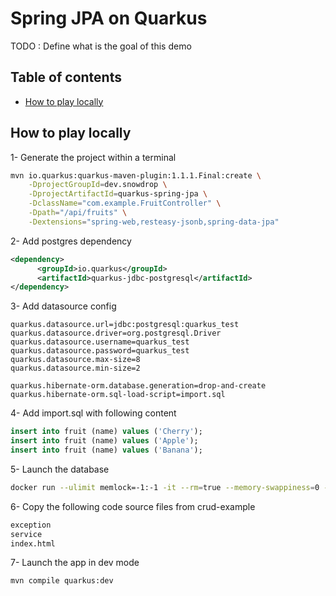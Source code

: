 # Spring JPA on Quarkus

TODO : Define what is the goal of this demo

## Table of contents

  * [How to play locally](#how-to-play-locally)

## How to play locally

1- Generate the project within a terminal
   ```bash
   mvn io.quarkus:quarkus-maven-plugin:1.1.1.Final:create \
       -DprojectGroupId=dev.snowdrop \
       -DprojectArtifactId=quarkus-spring-jpa \
       -DclassName="com.example.FruitController" \
       -Dpath="/api/fruits" \
       -Dextensions="spring-web,resteasy-jsonb,spring-data-jpa"
   ```

2- Add postgres dependency
   ```xml
   <dependency>
         <groupId>io.quarkus</groupId>
         <artifactId>quarkus-jdbc-postgresql</artifactId>
   </dependency>
   ```

3- Add datasource config
   ```
   quarkus.datasource.url=jdbc:postgresql:quarkus_test
   quarkus.datasource.driver=org.postgresql.Driver
   quarkus.datasource.username=quarkus_test
   quarkus.datasource.password=quarkus_test
   quarkus.datasource.max-size=8
   quarkus.datasource.min-size=2
   
   quarkus.hibernate-orm.database.generation=drop-and-create
   quarkus.hibernate-orm.sql-load-script=import.sql
   ```

4- Add import.sql with following content
  ```sql
  insert into fruit (name) values ('Cherry');
  insert into fruit (name) values ('Apple');
  insert into fruit (name) values ('Banana');
  ```

5- Launch the database
   ```bash
   docker run --ulimit memlock=-1:-1 -it --rm=true --memory-swappiness=0 --name quarkus_test -e POSTGRES_USER=quarkus_test -e POSTGRES_PASSWORD=quarkus_test -e POSTGRES_DB=quarkus_test -p 5432:5432 postgres:11.5
   ```

6- Copy the following code source files from crud-example
   ```bash
   exception
   service
   index.html
   ```

7- Launch the app in dev mode
   ```bash
   mvn compile quarkus:dev
   ```


